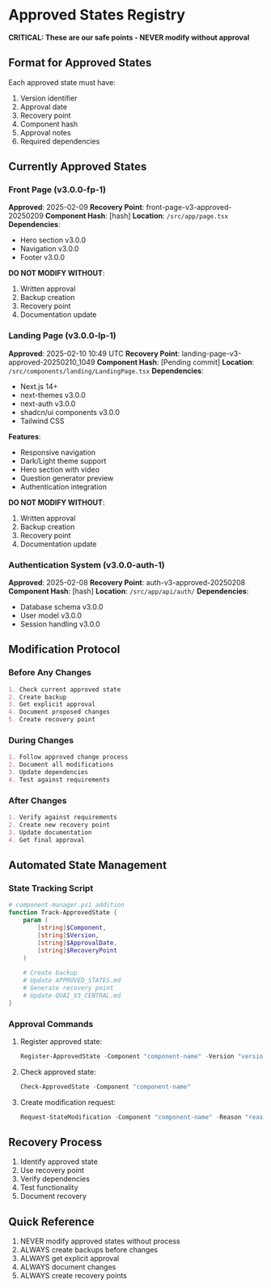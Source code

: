 # Approved States Registry
**CRITICAL: These are our safe points - NEVER modify without approval**

## Format for Approved States
Each approved state must have:
1. Version identifier
2. Approval date
3. Recovery point
4. Component hash
5. Approval notes
6. Required dependencies

## Currently Approved States

### Front Page (v3.0.0-fp-1)
**Approved**: 2025-02-09
**Recovery Point**: front-page-v3-approved-20250209
**Component Hash**: [hash]
**Location**: `/src/app/page.tsx`
**Dependencies**:
- Hero section v3.0.0
- Navigation v3.0.0
- Footer v3.0.0

**DO NOT MODIFY WITHOUT**:
1. Written approval
2. Backup creation
3. Recovery point
4. Documentation update

### Landing Page (v3.0.0-lp-1)
**Approved**: 2025-02-10 10:49 UTC
**Recovery Point**: landing-page-v3-approved-20250210_1049
**Component Hash**: [Pending commit]
**Location**: `/src/components/landing/LandingPage.tsx`
**Dependencies**:
- Next.js 14+
- next-themes v3.0.0
- next-auth v3.0.0
- shadcn/ui components v3.0.0
- Tailwind CSS

**Features**:
- Responsive navigation
- Dark/Light theme support
- Hero section with video
- Question generator preview
- Authentication integration

**DO NOT MODIFY WITHOUT**:
1. Written approval
2. Backup creation
3. Recovery point
4. Documentation update

### Authentication System (v3.0.0-auth-1)
**Approved**: 2025-02-08
**Recovery Point**: auth-v3-approved-20250208
**Component Hash**: [hash]
**Location**: `/src/app/api/auth/`
**Dependencies**:
- Database schema v3.0.0
- User model v3.0.0
- Session handling v3.0.0

## Modification Protocol

### Before Any Changes
```markdown
1. Check current approved state
2. Create backup
3. Get explicit approval
4. Document proposed changes
5. Create recovery point
```

### During Changes
```markdown
1. Follow approved change process
2. Document all modifications
3. Update dependencies
4. Test against requirements
```

### After Changes
```markdown
1. Verify against requirements
2. Create new recovery point
3. Update documentation
4. Get final approval
```

## Automated State Management

### State Tracking Script
```powershell
# component-manager.ps1 addition
function Track-ApprovedState {
    param (
        [string]$Component,
        [string]$Version,
        [string]$ApprovalDate,
        [string]$RecoveryPoint
    )
    
    # Create backup
    # Update APPROVED_STATES.md
    # Generate recovery point
    # Update QUAI_V3_CENTRAL.md
}
```

### Approval Commands
1. Register approved state:
   ```powershell
   Register-ApprovedState -Component "component-name" -Version "version"
   ```

2. Check approved state:
   ```powershell
   Check-ApprovedState -Component "component-name"
   ```

3. Create modification request:
   ```powershell
   Request-StateModification -Component "component-name" -Reason "reason"
   ```

## Recovery Process
1. Identify approved state
2. Use recovery point
3. Verify dependencies
4. Test functionality
5. Document recovery

## Quick Reference
1. NEVER modify approved states without process
2. ALWAYS create backups before changes
3. ALWAYS get explicit approval
4. ALWAYS document changes
5. ALWAYS create recovery points
